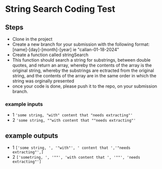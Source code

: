 # String Search Coding Test

## Steps

- Clone in the project
- Create a new branch for your submission with the following format: [name]-[day]-[month]-[year] ie "callan-01-18-2024"
- Create a function called stringSearch
- This function should search a string for substrings, between double quotes, and return an array, whereby the contents of the array is the original string, whereby the substrings are ectracted from the original string, and the contents of the array are in the same order in which the string was orginally presented
- once your code is done, please push it to the repo, on your submission branch.

### example inputs

- 1 ``'some string, "with" content that "needs extracting"'``
- 2 ``'some string, ""with content that ""needs extracting"'``

## example outputs

- 1 ``['some string, ', '"with"', ' content that ','"needs extracting"',]``
- 2 ``['sometring, ', '""', 'with content that ', '""', 'needs extracting"']``
